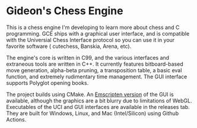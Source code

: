 # Gideon's Chess Engine

This is a chess engine I'm developing to learn more about chess and C programming. GCE ships with a graphical user
interface, and is compatible with the Universial Chess Interface protocol so you can use it in your favorite software (
cutechess, Banskia, Arena, etc).

The engine's core is written in C99, and the various interfaces and extraneous tools are written in C++. It currently
features bitboard-based move generation, alpha-beta pruning, a transposition table, a basic eval function, and extremely
rudimentary time management. The GUI interface supports Polyglot opening books.

The project builds using CMake. An [Emscripten version](https://gideongrinberg.github.io/gce/) of the GUI is available,
although the graphics are a bit blurry due to limitations of WebGL. Executables of the UCI and GUI interfaces are
available in the releases tab. They are built for Windows, Linux, and Mac (Intel/Silicon) using Github Actions. 